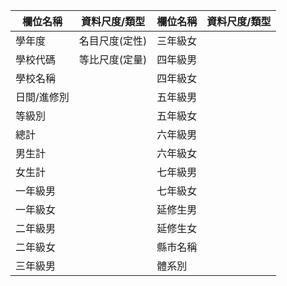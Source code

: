 | 欄位名稱      | 資料尺度/類型   | 欄位名稱      | 資料尺度/類型   |
| ------------- | -------------- | ------------- | -------------- |
| 學年度         | 名目尺度(定性) | 三年級女      |                |
| 學校代碼       | 等比尺度(定量) | 四年級男          |                |
| 學校名稱       |              | 四年級女 |                |
| 日間/進修別    |                | 五年級男      |                |
| 等級別        |                | 五年級女      |                | 
| 總計           |                |六年級男       |                | 
| 男生計        |                | 六年級女      |                | 
| 女生計        |                | 七年級男      |                | 
| 一年級男       |                | 七年級女      |                | 
| 一年級女        |                | 延修生男      |                | 
| 二年級男       |                | 延修生女       |                | 
| 二年級女        |                | 縣市名稱       |                | 
| 三年級男        |                | 體系別     |                | 
